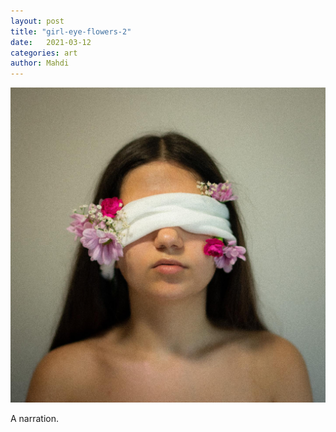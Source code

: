 ```yaml
---
layout: post
title: "girl-eye-flowers-2"
date:   2021-03-12
categories: art
author: Mahdi
---
```


![girl-eye-flowers-2](/img/arts/girl-eye-flowers-2.jpg)

<span class='image-details'>
A narration.
</span>
